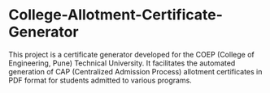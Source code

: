 # College-Allotment-Certificate-Generator
This project is a certificate generator developed for the COEP (College of Engineering, Pune) Technical University. It facilitates the automated generation of CAP (Centralized Admission Process) allotment certificates in PDF format for students admitted to various programs.
